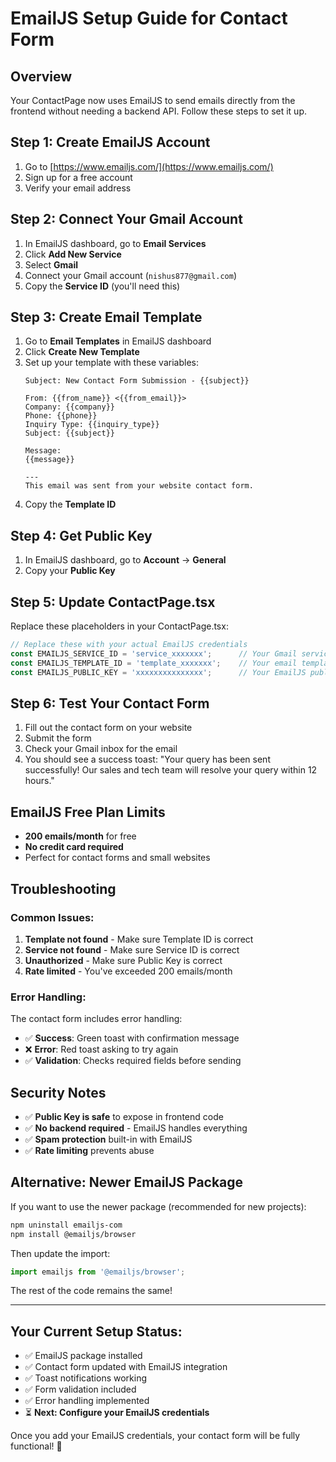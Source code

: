 # EmailJS Setup Guide for Contact Form

## Overview
Your ContactPage now uses EmailJS to send emails directly from the frontend without needing a backend API. Follow these steps to set it up.

## Step 1: Create EmailJS Account

1. Go to [https://www.emailjs.com/](https://www.emailjs.com/)
2. Sign up for a free account
3. Verify your email address

## Step 2: Connect Your Gmail Account

1. In EmailJS dashboard, go to **Email Services**
2. Click **Add New Service**
3. Select **Gmail**
4. Connect your Gmail account (`nishus877@gmail.com`)
5. Copy the **Service ID** (you'll need this)

## Step 3: Create Email Template

1. Go to **Email Templates** in EmailJS dashboard
2. Click **Create New Template**
3. Set up your template with these variables:
   ```
   Subject: New Contact Form Submission - {{subject}}
   
   From: {{from_name}} <{{from_email}}>
   Company: {{company}}
   Phone: {{phone}}
   Inquiry Type: {{inquiry_type}}
   Subject: {{subject}}
   
   Message:
   {{message}}
   
   ---
   This email was sent from your website contact form.
   ```
4. Copy the **Template ID**

## Step 4: Get Public Key

1. In EmailJS dashboard, go to **Account** → **General**
2. Copy your **Public Key**

## Step 5: Update ContactPage.tsx

Replace these placeholders in your ContactPage.tsx:

```typescript
// Replace these with your actual EmailJS credentials
const EMAILJS_SERVICE_ID = 'service_xxxxxxx';      // Your Gmail service ID
const EMAILJS_TEMPLATE_ID = 'template_xxxxxxx';    // Your email template ID  
const EMAILJS_PUBLIC_KEY = 'xxxxxxxxxxxxxxx';      // Your EmailJS public key
```

## Step 6: Test Your Contact Form

1. Fill out the contact form on your website
2. Submit the form
3. Check your Gmail inbox for the email
4. You should see a success toast: "Your query has been sent successfully! Our sales and tech team will resolve your query within 12 hours."

## EmailJS Free Plan Limits

- **200 emails/month** for free
- **No credit card required**
- Perfect for contact forms and small websites

## Troubleshooting

### Common Issues:

1. **Template not found** - Make sure Template ID is correct
2. **Service not found** - Make sure Service ID is correct  
3. **Unauthorized** - Make sure Public Key is correct
4. **Rate limited** - You've exceeded 200 emails/month

### Error Handling:

The contact form includes error handling:
- ✅ **Success**: Green toast with confirmation message
- ❌ **Error**: Red toast asking to try again
- ✅ **Validation**: Checks required fields before sending

## Security Notes

- ✅ **Public Key is safe** to expose in frontend code
- ✅ **No backend required** - EmailJS handles everything
- ✅ **Spam protection** built-in with EmailJS
- ✅ **Rate limiting** prevents abuse

## Alternative: Newer EmailJS Package

If you want to use the newer package (recommended for new projects):

```bash
npm uninstall emailjs-com
npm install @emailjs/browser
```

Then update the import:
```typescript
import emailjs from '@emailjs/browser';
```

The rest of the code remains the same!

---

## Your Current Setup Status:

- ✅ EmailJS package installed
- ✅ Contact form updated with EmailJS integration  
- ✅ Toast notifications working
- ✅ Form validation included
- ✅ Error handling implemented
- ⏳ **Next: Configure your EmailJS credentials**

Once you add your EmailJS credentials, your contact form will be fully functional! 🎉